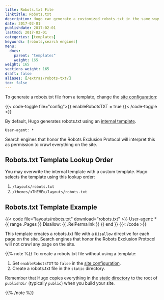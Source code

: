 ```yaml
---
title: Robots.txt File
linktitle: Robots.txt
description: Hugo can generate a customized robots.txt in the same way as any other template.
date: 2017-02-01
publishdate: 2017-02-01
lastmod: 2017-02-01
categories: [templates]
keywords: [robots,search engines]
menu:
  docs:
    parent: "templates"
    weight: 165
weight: 165
sections_weight: 165
draft: false
aliases: [/extras/robots-txt/]
toc: false
---
```


To generate a robots.txt file from a template, change the [site configuration][config]:

{{< code-toggle file="config">}}
enableRobotsTXT = true
{{< /code-toggle >}}

By default, Hugo generates robots.txt using an [internal template][internal].

```text
User-agent: *
```

Search engines that honor the Robots Exclusion Protocol will interpret this as permission to crawl everything on the site.

## Robots.txt Template Lookup Order

You may overwrite the internal template with a custom template. Hugo selects the template using this lookup order:

1. `/layouts/robots.txt`
2. `/themes/<THEME>/layouts/robots.txt`

## Robots.txt Template Example

{{< code file="layouts/robots.txt" download="robots.txt" >}}
User-agent: *
{{ range .Pages }}
Disallow: {{ .RelPermalink }}
{{ end }}
{{< /code >}}

This template creates a robots.txt file with a `Disallow` directive for each page on the site. Search engines that honor the Robots Exclusion Protocol will not crawl any page on the site.

{{% note %}}
To create a robots.txt file without using a template:

1. Set `enableRobotsTXT` to `false` in the [site configuration][config].
2. Create a robots.txt file in the `static` directory.

Remember that Hugo copies everything in the [static directory][static] to the root of `publishDir` (typically `public`) when you build your site.

[config]: /getting-started/configuration/
[static]: /getting-started/directory-structure/
{{% /note %}}

[config]: /getting-started/configuration/
[internal]: https://github.com/gohugoio/hugo/blob/master/tpl/tplimpl/embedded/templates/_default/robots.txt

